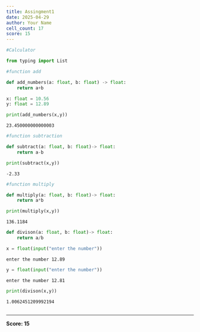 ```yaml
---
title: Assingment1
date: 2025-04-29
author: Your Name
cell_count: 17
score: 15
---
```


```python
#Calculator 
```


```python
from typing import List
```


```python
#function add
```


```python
def add_numbers(a: float, b: float) -> float:
    return a+b
```


```python
x: float = 10.56
y: float = 12.89
```


```python
print(add_numbers(x,y))
```

    23.450000000000003



```python
#function subtraction
```


```python
def subtract(a: float, b: float)-> float:
    return a-b
```


```python
print(subtract(x,y))
```

    -2.33



```python
#function multiply
```


```python
def multiply(a: float, b: float)-> float:
    return a*b
```


```python
print(multiply(x,y))
```

    136.1184



```python
def divison(a: float, b: float)-> float:
    return a/b
```


```python
x = float(input("enter the number"))
```

    enter the number 12.89



```python
y = float(input("enter the number"))
```

    enter the number 12.81



```python
print(divison(x,y))
```

    1.0062451209992194



```python

```


---
**Score: 15**
